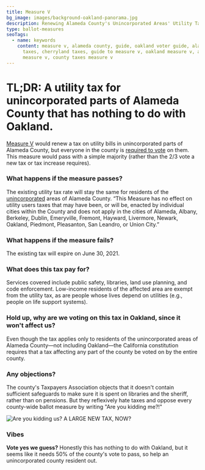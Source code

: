 ```yaml
---
title: Measure V
bg_image: images/background-oakland-panorama.jpg
description: Renewing Alameda County's Unincorporated Areas' Utility Tax
type: ballot-measures
seoTags:
  - name: keywords
    content: measure v, alameda county, guide, oakland voter guide, alameda county
      taxes, cherryland taxes, guide to measure v, oakland measure v, alameda
      measure v, county taxes measure v
---
```

# TL;DR: A utility tax for unincorporated parts of Alameda County that has nothing to do with Oakland.

[Measure V](https://acgovt-my.sharepoint.com/personal/rovonedrive_acgovt_onmicrosoft_com/Documents/Measure%20Materials%20-%20November%203,%202020%20Election/01%20-%20Measure%20V%20-%20County%20of%20Alameda%20Utility%20Tax%20Extention%20Ordinance.pdf?CT=1602225258284&OR=ItemsView) would renew a tax on utility bills in unincorporated parts of Alameda County, but everyone in the county is [required to vote](https://www.kalw.org/post/alameda-county-measure-v-renewing-unincorporated-areas-utility-tax#stream/0) on them. This measure would pass with a simple majority (rather than the 2/3 vote a new tax or tax increase requires).

### What happens if the measure passes?

The existing utility tax rate will stay the same for residents of the [unincorporated](https://votersedge.org/ca/en/election/2020-11-03/alameda-county/alameda-county/measure/measure-v) areas of Alameda County. “This Measure has no effect on utility users taxes that may have been, or will be, enacted by individual cities within the County and does not apply in the cities of Alameda, Albany, Berkeley, Dublin, Emeryville, Fremont, Hayward, Livermore, Newark, Oakland, Piedmont, Pleasanton, San Leandro, or Union City.”

### What happens if the measure fails?

The existing tax will expire on June 30, 2021.

### What does this tax pay for?

Services covered include public safety, libraries, land use planning, and code enforcement. Low-income residents of the affected area are exempt from the utility tax, as are people whose lives depend on utilities (e.g., people on life support systems).

### Hold up, why are we voting on this tax in Oakland, since it won't affect us?

Even though the tax applies only to residents of the unincorporated areas of Alameda County—not including Oakland—the California constitution requires that a tax affecting any part of the county be voted on by the entire county.

### Any objections?

The county's Taxpayers Association objects that it doesn't contain sufficient safeguards to make sure it is spent on libraries and the sheriff, rather than on pensions. But they reflexively hate taxes and oppose every county-wide ballot measure by writing "Are you kidding me?!"

![Are you kidding us? A LARGE NEW TAX, NOW?](/images/screenshot-2020-10-08-234611.png "Quite the lobbyists")

### Vibes

**Vote yes we guess?** Honestly this has nothing to do with Oakland, but it seems like it needs 50% of the county's vote to pass, so help an unincorporated county resident out.
